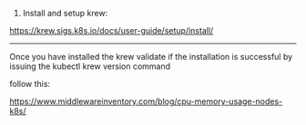 1. Install and setup krew:

https://krew.sigs.k8s.io/docs/user-guide/setup/install/

**************************

Once you have installed the krew validate if the installation is successful by issuing the kubectl krew version command

follow this:

https://www.middlewareinventory.com/blog/cpu-memory-usage-nodes-k8s/

